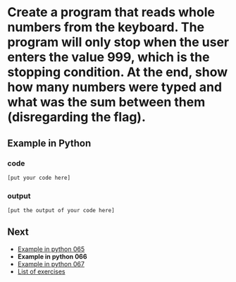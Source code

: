 # Create a program that reads whole numbers from the keyboard. The program will only stop when the user enters the value 999, which is the stopping condition. At the end, show how many numbers were typed and what was the sum between them (disregarding the flag).

## Example in Python

### code

``` python
[put your code here]
```

### output

```
[put the output of your code here]
```

## Next

- [Example in python 065](../../065/python)
- **Example in python 066**
- [Example in python 067](../../067/python)
- [List of exercises](../..)
